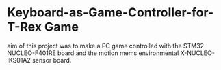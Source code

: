 # Keyboard-as-Game-Controller-for- T-Rex Game

aim of this project was to make a PC game controlled with the STM32 NUCLEO-F401RE board and the motion mems environmental X-NUCLEO-IKS01A2 sensor board. 
